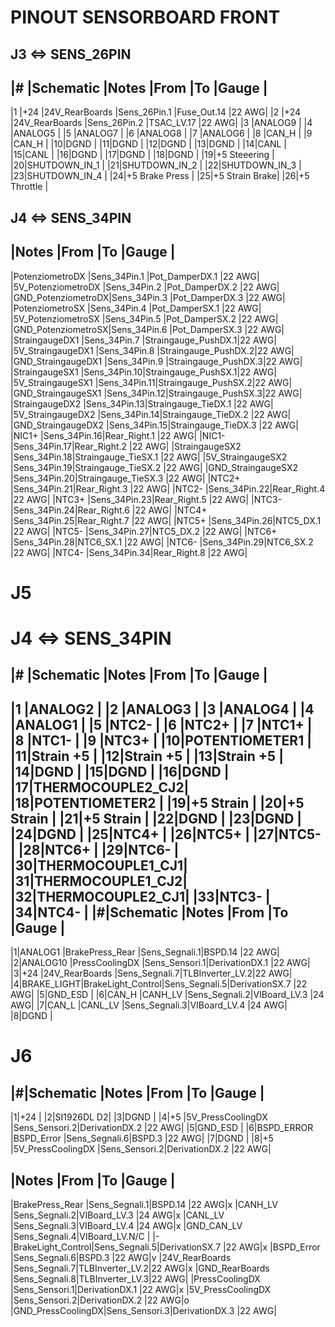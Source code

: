 # PINOUT SENSORBOARD FRONT

## J3 <=> SENS_26PIN 

|# |Schematic      |Notes               |From         |To                       |Gauge |
----------------------------------------------------------------------------------------
|1 |+24            |24V_RearBoards      |Sens_26Pin.1 |Fuse_Out.14              |22 AWG|
|2 |+24            |24V_RearBoards      |Sens_26Pin.2 |TSAC_LV.17               |22 AWG|
|3 |ANALOG9        |
|4 |ANALOG5        |
|5 |ANALOG7        |
|6 |ANALOG8        |
|7 |ANALOG6        |
|8 |CAN_H          |
|9 |CAN_H          |
|10|DGND           |
|11|DGND           |
|12|DGND           |
|13|DGND           |
|14|CANL           |
|15|CANL           |
|16|DGND           |
|17|DGND           |
|18|DGND           |
|19|+5 Steeering   |
|20|SHUTDOWN_IN_1  |
|21|SHUTDOWN_IN_2  |
|22|SHUTDOWN_IN_3  |
|23|SHUTDOWN_IN_4  |
|24|+5 Brake Press |
|25|+5 Strain Brake|
|26|+5 Throttle    |


## J4 <=> SENS_34PIN 
|Notes              |From         |To                  |Gauge |
---------------------------------------------------------------
|PotenziometroDX    |Sens_34Pin.1 |Pot_DamperDX.1      |22 AWG|
|5V_PotenziometroDX |Sens_34Pin.2 |Pot_DamperDX.2      |22 AWG|
|GND_PotenziometroDX|Sens_34Pin.3 |Pot_DamperDX.3      |22 AWG|
|PotenziometroSX    |Sens_34Pin.4 |Pot_DamperSX.1      |22 AWG|
|5V_PotenziometroSX |Sens_34Pin.5 |Pot_DamperSX.2      |22 AWG|
|GND_PotenziometroSX|Sens_34Pin.6 |Pot_DamperSX.3      |22 AWG|
|StraingaugeDX1     |Sens_34Pin.7 |Straingauge_PushDX.1|22 AWG|
|5V_StraingaugeDX1  |Sens_34Pin.8 |Straingauge_PushDX.2|22 AWG|
|GND_StraingaugeDX1 |Sens_34Pin.9 |Straingauge_PushDX.3|22 AWG|
|StraingaugeSX1     |Sens_34Pin.10|Straingauge_PushSX.1|22 AWG|
|5V_StraingaugeSX1  |Sens_34Pin.11|Straingauge_PushSX.2|22 AWG|
|GND_StraingaugeSX1 |Sens_34Pin.12|Straingauge_PushSX.3|22 AWG|
|StraingaugeDX2     |Sens_34Pin.13|Straingauge_TieDX.1 |22 AWG|
|5V_StraingaugeDX2  |Sens_34Pin.14|Straingauge_TieDX.2 |22 AWG|
|GND_StraingaugeDX2 |Sens_34Pin.15|Straingauge_TieDX.3 |22 AWG|
|NIC1+              |Sens_34Pin.16|Rear_Right.1        |22 AWG|
|NIC1-              |Sens_34Pin.17|Rear_Right.2        |22 AWG|
|StraingaugeSX2     |Sens_34Pin.18|Straingauge_TieSX.1 |22 AWG|
|5V_StraingaugeSX2  |Sens_34Pin.19|Straingauge_TieSX.2 |22 AWG|
|GND_StraingaugeSX2 |Sens_34Pin.20|Straingauge_TieSX.3 |22 AWG|
|NTC2+              |Sens_34Pin.21|Rear_Right.3        |22 AWG|
|NTC2-              |Sens_34Pin.22|Rear_Right.4        |22 AWG|
|NTC3+              |Sens_34Pin.23|Rear_Right.5        |22 AWG|
|NTC3-              |Sens_34Pin.24|Rear_Right.6        |22 AWG|
|NTC4+              |Sens_34Pin.25|Rear_Right.7        |22 AWG|
|NTC5+              |Sens_34Pin.26|NTC5_DX.1           |22 AWG|
|NTC5-              |Sens_34Pin.27|NTC5_DX.2           |22 AWG|
|NTC6+              |Sens_34Pin.28|NTC6_SX.1           |22 AWG|
|NTC6-              |Sens_34Pin.29|NTC6_SX.2           |22 AWG|
|NTC4-              |Sens_34Pin.34|Rear_Right.8        |22 AWG|

# J5
# J4 <=> SENS_34PIN 

|# |Schematic        |Notes              |From         |To                  |Gauge |
-----------------------------------------------------------------------------------
|1 |ANALOG2          |
|2 |ANALOG3          |
|3 |ANALOG4          |
|4 |ANALOG1          |
|5 |NTC2-            |
|6 |NTC2+            |
|7 |NTC1+            |
|8 |NTC1-            |
|9 |NTC3+            |
|10|POTENTIOMETER1   |
|11|Strain +5        |
|12|Strain +5        |
|13|Strain +5        |
|14|DGND             |
|15|DGND             |
|16|DGND             |
|17|THERMOCOUPLE2_CJ2|
|18|POTENTIOMETER2   |
|19|+5 Strain        |
|20|+5 Strain        |
|21|+5 Strain        |
|22|DGND             |
|23|DGND             |
|24|DGND             |
|25|NTC4+            |
|26|NTC5+            |
|27|NTC5-            |
|28|NTC6+            |
|29|NTC6-            |
|30|THERMOCOUPLE1_CJ1|
|31|THERMOCOUPLE1_CJ2|
|32|THERMOCOUPLE2_CJ1|
|33|NTC3-            |
|34|NTC4-            |
|#|Schematic  |Notes             |From          |To              |Gauge |
-------------------------------------------------------------------------
|1|ANALOG1    |BrakePress_Rear   |Sens_Segnali.1|BSPD.14         |22 AWG|
|2|ANALOG10   |PressCoolingDX    |Sens_Sensori.1|DerivationDX.1  |22 AWG|
|3|+24        |24V_RearBoards    |Sens_Segnali.7|TLBInverter_LV.2|22 AWG|
|4|BRAKE_LIGHT|BrakeLight_Control|Sens_Segnali.5|DerivationSX.7  |22 AWG|
|5|GND_ESD    |
|6|CAN_H      |CANH_LV           |Sens_Segnali.2|VIBoard_LV.3    |24 AWG|
|7|CAN_L      |CANL_LV           |Sens_Segnali.3|VIBoard_LV.4    |24 AWG|
|8|DGND       |
# J6
|#|Schematic  |Notes             |From          |To              |Gauge |
-------------------------------------------------------------------------
|1|+24        |
|2|SI1926DL D2|
|3|DGND       |
|4|+5         |5V_PressCoolingDX |Sens_Sensori.2|DerivationDX.2  |22 AWG|
|5|GND_ESD    |
|6|BSPD_ERROR |BSPD_Error        |Sens_Segnali.6|BSPD.3          |22 AWG|
|7|DGND       |
|8|+5         |5V_PressCoolingDX |Sens_Sensori.2|DerivationDX.2  |22 AWG|

|Notes             |From          |To              |Gauge |
-----------------------------------------------------------
|BrakePress_Rear   |Sens_Segnali.1|BSPD.14         |22 AWG|x
|CANH_LV           |Sens_Segnali.2|VIBoard_LV.3    |24 AWG|x
|CANL_LV           |Sens_Segnali.3|VIBoard_LV.4    |24 AWG|x
|GND_CAN_LV        |Sens_Segnali.4|VIBoard_LV.N/C  |      |-
|BrakeLight_Control|Sens_Segnali.5|DerivationSX.7  |22 AWG|x
|BSPD_Error        |Sens_Segnali.6|BSPD.3          |22 AWG|v
|24V_RearBoards    |Sens_Segnali.7|TLBInverter_LV.2|22 AWG|x
|GND_RearBoards    |Sens_Segnali.8|TLBInverter_LV.3|22 AWG|
|PressCoolingDX    |Sens_Sensori.1|DerivationDX.1  |22 AWG|x
|5V_PressCoolingDX |Sens_Sensori.2|DerivationDX.2  |22 AWG|o
|GND_PressCoolingDX|Sens_Sensori.3|DerivationDX.3  |22 AWG|
